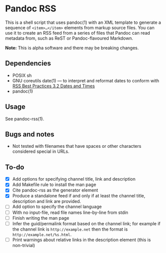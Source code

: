 # Pandoc RSS

This is a shell script that uses pandoc(1) with an XML template to
generate a sequence of `<item>…</item>` elements from markup source
files. You can use it to create an RSS feed from a series of files that
Pandoc can read metadata from, such as ReST or Pandoc-flavoured
Markdown.

**Note:** This is alpha software and there may be breaking changes.

## Dependencies

  - POSIX sh
  - GNU coreutils date(1) — to interpret and reformat dates to conform with
    [RSS Best Practices 3.2 Dates and Times](https://www.rssboard.org/rss-profile#data-types-datetime)
  - pandoc(1)

## Usage

See pandoc-rss(1).

## Bugs and notes

  - Not tested with filenames that have spaces or other characters
    considered special in URLs.

## To-do

  - [x] Add options for specifying channel title, link and description
  - [x] Add Makefile rule to install the man page
  - [x] Cite pandoc-rss as the generator element
  - [x] Produce a standalone feed if and only if at least the channel
    title, description and link are provided.
  - [ ] Add option to specify the channel language
  - [ ] With no input-file, read file names line-by-line from stdin
  - [ ] Finish writing the man page
  - [ ] Infer the guid/permalink format based on the channel link; for
    example if the channel link is `http://example.net` then the
    format is `http://example.net/%s.html`.
  - [ ] Print warnings about relative links in the description element
    (this is non-trivial)
